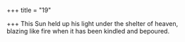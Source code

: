 +++
title = "19"

+++
This Sun held up his light under the shelter of heaven,  
blazing like fire when it has been kindled and bepoured.  